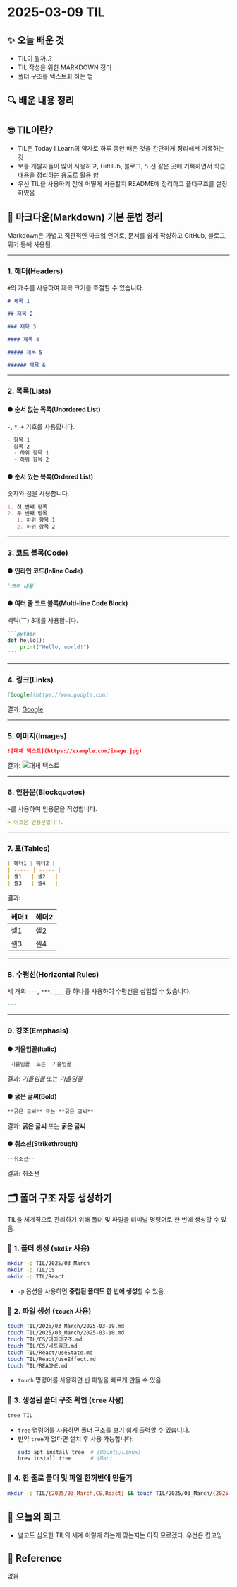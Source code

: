 # 2025-03-09 TIL

## ✨ 오늘 배운 것

- TIL이 뭘까..?
- TIL 작성을 위한 MARKDOWN 정리
- 폴더 구조를 텍스트화 하는 법

## 🔍 배운 내용 정리

## 🤓 TIL이란?

- TIL은 Today I Learn의 약자로 하루 동안 배운 것을 간단하게 정리해서 기록하는 것
- 보통 개발자들이 많이 사용하고, GitHub, 블로그, 노션 같은 곳에 기록하면서 학습 내용을 정리하는 용도로 활용 함
- 우선 TIL을 사용하기 전에 어떻게 사용할지 README에 정리하고 폴더구조를 설정하였음

## 📖 마크다운(Markdown) 기본 문법 정리

Markdown은 가볍고 직관적인 마크업 언어로, 문서를 쉽게 작성하고 GitHub, 블로그, 위키 등에 사용됨.

---

### 1. 헤더(Headers)

`#`의 개수를 사용하여 제목 크기를 조절할 수 있습니다.

```markdown
# 제목 1

## 제목 2

### 제목 3

#### 제목 4

##### 제목 5

###### 제목 6
```

---

### 2. 목록(Lists)

#### ● 순서 없는 목록(Unordered List)

`-`, `*`, `+` 기호를 사용합니다.

```markdown
- 항목 1
- 항목 2
  - 하위 항목 1
  - 하위 항목 2
```

#### ● 순서 있는 목록(Ordered List)

숫자와 점을 사용합니다.

```markdown
1. 첫 번째 항목
2. 두 번째 항목
   1. 하위 항목 1
   2. 하위 항목 2
```

---

### 3. 코드 블록(Code)

#### ● 인라인 코드(Inline Code)

```markdown
`코드 내용`
```

#### ● 여러 줄 코드 블록(Multi-line Code Block)

백틱(```) 3개를 사용합니다.

````markdown
```python
def hello():
    print("Hello, world!")
```
````

---

### 4. 링크(Links)

```markdown
[Google](https://www.google.com)
```

결과: [Google](https://www.google.com)

---

### 5. 이미지(Images)

```markdown
![대체 텍스트](https://example.com/image.jpg)
```

결과: ![대체 텍스트](https://example.com/image.jpg)

---

### 6. 인용문(Blockquotes)

`>`를 사용하여 인용문을 작성합니다.

```markdown
> 이것은 인용문입니다.
```

---

### 7. 표(Tables)

```markdown
| 헤더1 | 헤더2 |
| ----- | ----- |
| 셀1   | 셀2   |
| 셀3   | 셀4   |
```

결과:

| 헤더1 | 헤더2 |
| ----- | ----- |
| 셀1   | 셀2   |
| 셀3   | 셀4   |

---

### 8. 수평선(Horizontal Rules)

세 개의 `---`, `***`, `___` 중 하나를 사용하여 수평선을 삽입할 수 있습니다.

```markdown
---
```

---

### 9. 강조(Emphasis)

#### ● 기울임꼴(Italic)

```markdown
_기울임꼴_ 또는 _기울임꼴_
```

결과: _기울임꼴_ 또는 _기울임꼴_

#### ● 굵은 글씨(Bold)

```markdown
**굵은 글씨** 또는 **굵은 글씨**
```

결과: **굵은 글씨** 또는 **굵은 글씨**

#### ● 취소선(Strikethrough)

```markdown
~~취소선~~
```

결과: ~~취소선~~

## 🗂️ 폴더 구조 자동 생성하기

TIL을 체계적으로 관리하기 위해 폴더 및 파일을 터미널 명령어로 한 번에 생성할 수 있음.

### 📌 1. 폴더 생성 (`mkdir` 사용)

```sh
mkdir -p TIL/2025/03_March
mkdir -p TIL/CS
mkdir -p TIL/React
```

- `-p` 옵션을 사용하면 **중첩된 폴더도 한 번에 생성**할 수 있음.

### 📌 2. 파일 생성 (`touch` 사용)

```sh
touch TIL/2025/03_March/2025-03-09.md
touch TIL/2025/03_March/2025-03-10.md
touch TIL/CS/데이터구조.md
touch TIL/CS/네트워크.md
touch TIL/React/useState.md
touch TIL/React/useEffect.md
touch TIL/README.md
```

- `touch` 명령어를 사용하면 빈 파일을 빠르게 만들 수 있음.

### **📌 3. 생성된 폴더 구조 확인 (`tree` 사용)**

```sh
tree TIL
```

- `tree` 명령어를 사용하면 폴더 구조를 보기 쉽게 출력할 수 있습니다.
- 만약 `tree`가 없다면 설치 후 사용 가능합니다:
  ```sh
  sudo apt install tree  # (Ubuntu/Linux)
  brew install tree      # (Mac)
  ```

### 📌 4. 한 줄로 폴더 및 파일 한꺼번에 만들기

```sh
mkdir -p TIL/{2025/03_March,CS,React} && touch TIL/2025/03_March/{2025-03-09.md,2025-03-10.md} TIL/CS/{데이터구조.md,네트워크.md} TIL/React/{useState.md,useEffect.md} TIL/README.md
```

## 🤔 오늘의 회고

- 넒고도 심오한 TIL의 세계 이렇게 하는게 맞는지는 아직 모르겠다. 우선은 킵고잉

## 📍 **Reference**

없음
